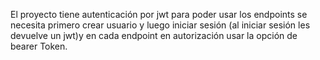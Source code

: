 El proyecto tiene autenticación por jwt para poder usar los endpoints se necesita primero crear usuario y luego iniciar sesión  (al iniciar sesión  les devuelve un jwt)y en cada endpoint en autorización usar la opción de bearer Token.
